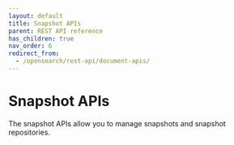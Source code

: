 ```yaml
---
layout: default
title: Snapshot APIs
parent: REST API reference
has_children: true
nav_order: 6
redirect_from:
  - /opensearch/rest-api/document-apis/
---
```


# Snapshot APIs

The snapshot APIs allow you to manage snapshots and snapshot repositories.